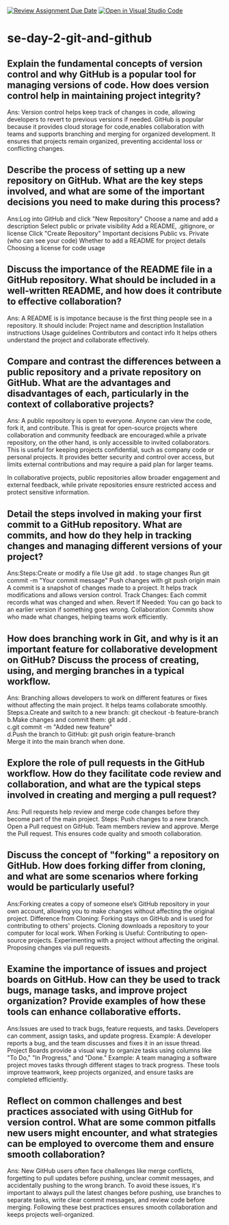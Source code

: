 [![Review Assignment Due Date](https://classroom.github.com/assets/deadline-readme-button-22041afd0340ce965d47ae6ef1cefeee28c7c493a6346c4f15d667ab976d596c.svg)](https://classroom.github.com/a/8wgCKhpZ)
[![Open in Visual Studio Code](https://classroom.github.com/assets/open-in-vscode-2e0aaae1b6195c2367325f4f02e2d04e9abb55f0b24a779b69b11b9e10269abc.svg)](https://classroom.github.com/online_ide?assignment_repo_id=18489043&assignment_repo_type=AssignmentRepo)
# se-day-2-git-and-github
## Explain the fundamental concepts of version control and why GitHub is a popular tool for managing versions of code. How does version control help in maintaining project integrity?
Ans: 
Version control helps keep track of changes in code, allowing developers to revert to previous versions if needed. GitHub is popular because it provides cloud storage for code,enables collaboration with teams and supports branching and merging for organized development.
It ensures that projects remain organized, preventing accidental loss or conflicting changes.

## Describe the process of setting up a new repository on GitHub. What are the key steps involved, and what are some of the important decisions you need to make during this process?
Ans:Log into GitHub and click "New Repository"
Choose a name and add a description
Select public or private visibility
 Add a README, .gitignore, or license
Click "Create Repository"
Important decisions
Public vs. Private (who can see your code)
Whether to add a README for project details
Choosing a license for code usage

## Discuss the importance of the README file in a GitHub repository. What should be included in a well-written README, and how does it contribute to effective collaboration?
Ans: A README is is impotance because is  the first thing people see in a repository.
It should include:
Project name and description
Installation instructions
Usage guidelines
Contributors and contact info
It helps others understand the project and collaborate effectively.

## Compare and contrast the differences between a public repository and a private repository on GitHub. What are the advantages and disadvantages of each, particularly in the context of collaborative projects?
Ans: A public repository is open to everyone. Anyone can view the code, fork it, and contribute. This is great for open-source projects where collaboration and community feedback are encouraged.while a private repository, on the other hand, is only accessible to invited collaborators. This is useful for keeping projects confidential, such as company code or personal projects. It provides better security and control over access, but limits external contributions and may require a paid plan for larger teams.

In collaborative projects, public repositories allow broader engagement and external feedback, while private repositories ensure restricted access and protect sensitive information.

## Detail the steps involved in making your first commit to a GitHub repository. What are commits, and how do they help in tracking changes and managing different versions of your project?
Ans:Steps:Create or modify a file
Use git add . to stage changes
Run git commit -m "Your commit message"
Push changes with git push origin main
A commit is a snapshot of changes made to a project. It helps track modifications and allows version control.
Track Changes: Each commit records what was changed and when.
Revert If Needed: You can go back to an earlier version if something goes wrong.
Collaboration: Commits show who made what changes, helping teams work efficiently.

## How does branching work in Git, and why is it an important feature for collaborative development on GitHub? Discuss the process of creating, using, and merging branches in a typical workflow.
Ans: Branching allows developers to work on different features or fixes without affecting the main project. It helps teams collaborate smoothly.
Steps:a.Create and switch to a new branch:
git checkout -b feature-branch
b.Make changes and commit them:
git add .  
c.git commit -m "Added new feature"  
d.Push the branch to GitHub:
git push origin feature-branch  
Merge it into the main branch when done.

## Explore the role of pull requests in the GitHub workflow. How do they facilitate code review and collaboration, and what are the typical steps involved in creating and merging a pull request?
Ans: Pull requests  help review and merge code changes before they become part of the main project.
Steps:
Push changes to a new branch.
Open a Pull request on GitHub.
Team members review and approve.
Merge the Pull request.
This ensures code quality and smooth collaboration.

## Discuss the concept of "forking" a repository on GitHub. How does forking differ from cloning, and what are some scenarios where forking would be particularly useful?
Ans:Forking creates a copy of someone else’s GitHub repository in your own account, allowing you to make changes without affecting the original project.
Difference from Cloning:
Forking stays on GitHub and is used for contributing to others' projects.
Cloning downloads a repository to your computer for local work.
When Forking is Useful:
Contributing to open-source projects.
Experimenting with a project without affecting the original.
Proposing changes via pull requests.

## Examine the importance of issues and project boards on GitHub. How can they be used to track bugs, manage tasks, and improve project organization? Provide examples of how these tools can enhance collaborative efforts.
Ans:Issues are used to track bugs, feature requests, and tasks. Developers can comment, assign tasks, and update progress.
Example: A developer reports a bug, and the team discusses and fixes it in an issue thread.
Project Boards provide a visual way to organize tasks using columns like "To Do," "In Progress," and "Done."
Example: A team managing a software project moves tasks through different stages to track progress.
These tools improve teamwork, keep projects organized, and ensure tasks are completed efficiently.

## Reflect on common challenges and best practices associated with using GitHub for version control. What are some common pitfalls new users might encounter, and what strategies can be employed to overcome them and ensure smooth collaboration?
Ans: New GitHub users often face challenges like merge conflicts, forgetting to pull updates before pushing, unclear commit messages, and accidentally pushing to the wrong branch. To avoid these issues, it's important to always pull the latest changes before pushing, use branches to separate tasks, write clear commit messages, and review code before merging. Following these best practices ensures smooth collaboration and keeps projects well-organized. 





